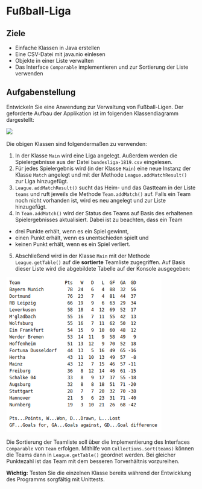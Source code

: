 # Fußball-Liga

## Ziele

- Einfache Klassen in Java erstellen
- Eine CSV-Datei mit java.nio einlesen
- Objekte in einer Liste verwalten
- Das Interface `Comparable` implementieren und zur Sortierung der Liste verwenden

## Aufgabenstellung

Entwickeln Sie eine Anwendung zur Verwaltung von Fußball-Ligen. Der geforderte Aufbau der Applikation ist im folgenden Klassendiagramm dargestellt:

![](C:\Users\Edlin\OneDrive\Desktop\assigment01-football-league-PhilippEdlinger\images\football-class-diagram.png)

Die obigen Klassen sind folgendermaßen zu verwenden:

1. In der Klasse `Main` wird eine Liga angelegt. Außerdem werden die Spielergebnisse aus der Datei `bundesliga-1819.csv` eingelesen.
2. Für jedes Spielergebnis wird (in der Klasse `Main`) eine neue Instanz der Klasse `Match` angelegt und mit der Methode `League.addMatchResult()` zur Liga hinzugefügt.
3. `League.addMatchResult()` sucht das Heim- und das Gastteam in der Liste `teams` und ruft jeweils die Methode `Team.addMatch()` auf. Falls ein Team noch nicht vorhanden ist, wird es neu angelegt und zur Liste hinzugefügt.
4. In `Team.addMatch()` wird der Status des Teams auf Basis des erhaltenen Spielergebnisses aktualisiert. Dabei ist zu beachten, dass ein Team

  - drei Punkte erhält, wenn es ein Spiel gewinnt,
  - einen Punkt erhält, wenn es unentschieden spielt und
  - keinen Punkt erhält, wenn es ein Spiel verliert.

5. Abschließend wird in der Klasse `Main` mit der Methode `League.getTable()` auf die **sortierte** Teamliste zugegriffen. Auf Basis dieser Liste wird die abgebildete Tabelle auf der Konsole ausgegeben:

![img](./images/table.png)

Die Sortierung der Teamliste soll über die Implementierung des Interfaces `Comparable` von `Team` erfolgen. Mithilfe von `Collections.sort(teams)` können die Teams dann in `League.getTable()` geordnet werden. Bei gleicher Punktezahl ist das Team mit dem besseren Torverhältnis vorzureihen.

**Wichtig:** Testen Sie die einzelnen Klasse bereits während der Entwicklung des Programms sorgfältig mit Unittests.
